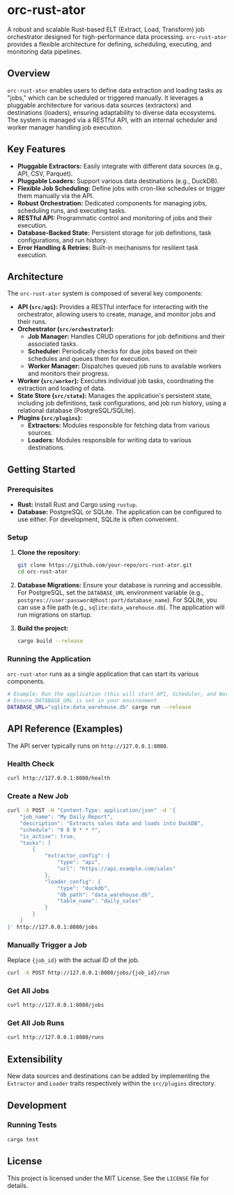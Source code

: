 # orc-rust-ator

A robust and scalable Rust-based ELT (Extract, Load, Transform) job orchestrator designed for high-performance data processing. `orc-rust-ator` provides a flexible architecture for defining, scheduling, executing, and monitoring data pipelines.

## Overview

`orc-rust-ator` enables users to define data extraction and loading tasks as "jobs," which can be scheduled or triggered manually. It leverages a pluggable architecture for various data sources (extractors) and destinations (loaders), ensuring adaptability to diverse data ecosystems. The system is managed via a RESTful API, with an internal scheduler and worker manager handling job execution.

## Key Features

*   **Pluggable Extractors:** Easily integrate with different data sources (e.g., API, CSV, Parquet).
*   **Pluggable Loaders:** Support various data destinations (e.g., DuckDB).
*   **Flexible Job Scheduling:** Define jobs with cron-like schedules or trigger them manually via the API.
*   **Robust Orchestration:** Dedicated components for managing jobs, scheduling runs, and executing tasks.
*   **RESTful API:** Programmatic control and monitoring of jobs and their execution.
*   **Database-Backed State:** Persistent storage for job definitions, task configurations, and run history.
*   **Error Handling & Retries:** Built-in mechanisms for resilient task execution.

## Architecture

The `orc-rust-ator` system is composed of several key components:

*   **API (`src/api`):** Provides a RESTful interface for interacting with the orchestrator, allowing users to create, manage, and monitor jobs and their runs.
*   **Orchestrator (`src/orchestrator`):**
    *   **Job Manager:** Handles CRUD operations for job definitions and their associated tasks.
    *   **Scheduler:** Periodically checks for due jobs based on their schedules and queues them for execution.
    *   **Worker Manager:** Dispatches queued job runs to available workers and monitors their progress.
*   **Worker (`src/worker`):** Executes individual job tasks, coordinating the extraction and loading of data.
*   **State Store (`src/state`):** Manages the application's persistent state, including job definitions, task configurations, and job run history, using a relational database (PostgreSQL/SQLite).
*   **Plugins (`src/plugins`):**
    *   **Extractors:** Modules responsible for fetching data from various sources.
    *   **Loaders:** Modules responsible for writing data to various destinations.

## Getting Started

### Prerequisites

*   **Rust:** Install Rust and Cargo using `rustup`.
*   **Database:** PostgreSQL or SQLite. The application can be configured to use either. For development, SQLite is often convenient.

### Setup

1.  **Clone the repository:**
    ```bash
    git clone https://github.com/your-repo/orc-rust-ator.git
    cd orc-rust-ator
    ```
2.  **Database Migrations:**
    Ensure your database is running and accessible.
    For PostgreSQL, set the `DATABASE_URL` environment variable (e.g., `postgres://user:password@host:port/database_name`).
    For SQLite, you can use a file path (e.g., `sqlite:data_warehouse.db`).
    The application will run migrations on startup.

3.  **Build the project:**
    ```bash
    cargo build --release
    ```

### Running the Application

`orc-rust-ator` runs as a single application that can start its various components.

```bash
# Example: Run the application (this will start API, Scheduler, and WorkerManager)
# Ensure DATABASE_URL is set in your environment
DATABASE_URL="sqlite:data_warehouse.db" cargo run --release
```

## API Reference (Examples)

The API server typically runs on `http://127.0.0.1:8080`.

### Health Check

```bash
curl http://127.0.0.1:8080/health
```

### Create a New Job

```bash
curl -X POST -H "Content-Type: application/json" -d '{
    "job_name": "My Daily Report",
    "description": "Extracts sales data and loads into DuckDB",
    "schedule": "0 0 9 * * *",
    "is_active": true,
    "tasks": [
        {
            "extractor_config": {
                "type": "api",
                "url": "https://api.example.com/sales"
            },
            "loader_config": {
                "type": "duckdb",
                "db_path": "data_warehouse.db",
                "table_name": "daily_sales"
            }
        }
    ]
}' http://127.0.0.1:8080/jobs
```

### Manually Trigger a Job

Replace `{job_id}` with the actual ID of the job.

```bash
curl -X POST http://127.0.0.1:8080/jobs/{job_id}/run
```

### Get All Jobs

```bash
curl http://127.0.0.1:8080/jobs
```

### Get All Job Runs

```bash
curl http://127.0.0.1:8080/runs
```

## Extensibility

New data sources and destinations can be added by implementing the `Extractor` and `Loader` traits respectively within the `src/plugins` directory.

## Development

### Running Tests

```bash
cargo test
```

## License

This project is licensed under the MIT License. See the `LICENSE` file for details.
